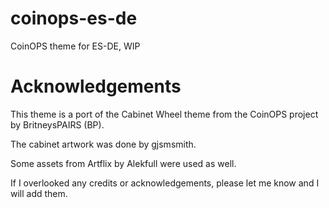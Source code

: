 # coinops-es-de

CoinOPS theme for ES-DE, WIP

# Acknowledgements

This theme is a port of the Cabinet Wheel theme from the CoinOPS project by BritneysPAIRS (BP).

The cabinet artwork was done by gjsmsmith.

Some assets from Artflix by Alekfull were used as well.

If I overlooked any credits or acknowledgements, please let me know and I will add them.